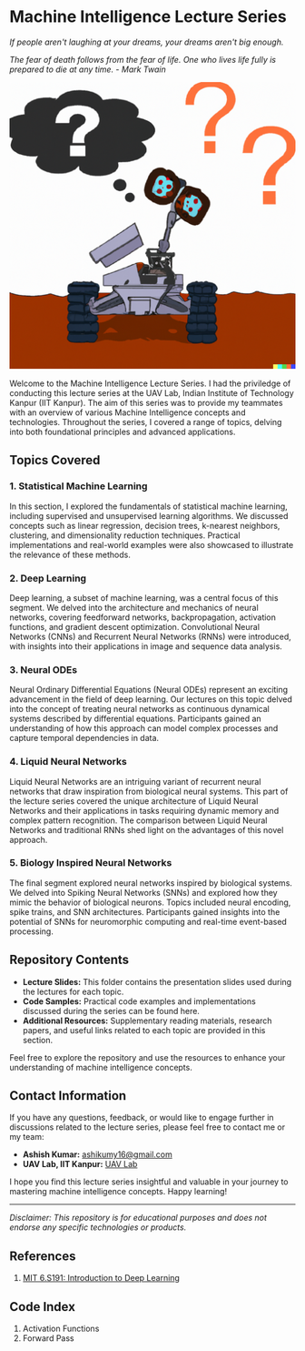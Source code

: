 # Machine Intelligence Lecture Series

_If people aren't laughing at your dreams, your dreams aren't big enough._ 

_The fear of death follows from the fear of life. One who lives life fully is prepared to die at any time. - Mark Twain_

![Machine Intelligence Lecture Series Banner](<Robot thinking-1.png>)

Welcome to the Machine Intelligence Lecture Series. I had the priviledge of conducting this lecture series at the UAV Lab, Indian Institute of Technology Kanpur (IIT Kanpur). The aim of this series was to provide my teammates with an overview of various Machine Intelligence concepts and technologies. Throughout the series, I covered a range of topics, delving into both foundational principles and advanced applications.

## Topics Covered

### 1. Statistical Machine Learning

In this section, I explored the fundamentals of statistical machine learning, including supervised and unsupervised learning algorithms. We discussed concepts such as linear regression, decision trees, k-nearest neighbors, clustering, and dimensionality reduction techniques. Practical implementations and real-world examples were also showcased to illustrate the relevance of these methods.

### 2. Deep Learning

Deep learning, a subset of machine learning, was a central focus of this segment. We delved into the architecture and mechanics of neural networks, covering feedforward networks, backpropagation, activation functions, and gradient descent optimization. Convolutional Neural Networks (CNNs) and Recurrent Neural Networks (RNNs) were introduced, with insights into their applications in image and sequence data analysis.

### 3. Neural ODEs

Neural Ordinary Differential Equations (Neural ODEs) represent an exciting advancement in the field of deep learning. Our lectures on this topic delved into the concept of treating neural networks as continuous dynamical systems described by differential equations. Participants gained an understanding of how this approach can model complex processes and capture temporal dependencies in data.

### 4. Liquid Neural Networks

Liquid Neural Networks are an intriguing variant of recurrent neural networks that draw inspiration from biological neural systems. This part of the lecture series covered the unique architecture of Liquid Neural Networks and their applications in tasks requiring dynamic memory and complex pattern recognition. The comparison between Liquid Neural Networks and traditional RNNs shed light on the advantages of this novel approach.

### 5. Biology Inspired Neural Networks

The final segment explored neural networks inspired by biological systems. We delved into Spiking Neural Networks (SNNs) and explored how they mimic the behavior of biological neurons. Topics included neural encoding, spike trains, and SNN architectures. Participants gained insights into the potential of SNNs for neuromorphic computing and real-time event-based processing.

## Repository Contents

- **Lecture Slides:** This folder contains the presentation slides used during the lectures for each topic.
- **Code Samples:** Practical code examples and implementations discussed during the series can be found here.
- **Additional Resources:** Supplementary reading materials, research papers, and useful links related to each topic are provided in this section.

Feel free to explore the repository and use the resources to enhance your understanding of machine intelligence concepts.

## Contact Information

If you have any questions, feedback, or would like to engage further in discussions related to the lecture series, please feel free to contact me or my team:

- **Ashish Kumar:** [ashikumy16@gmail.com](mailto:ashikumy16@gmail.com)
- **UAV Lab, IIT Kanpur:** [UAV Lab](https://www.iitk.ac.in/aero/)

I hope you find this lecture series insightful and valuable in your journey to mastering machine intelligence concepts. Happy learning!

---
*Disclaimer: This repository is for educational purposes and does not endorse any specific technologies or products.*

## References
1. [MIT 6.S191: Introduction to Deep Learning](IntroToDeepLearning.com)


## Code Index
1. Activation Functions
2. Forward Pass

